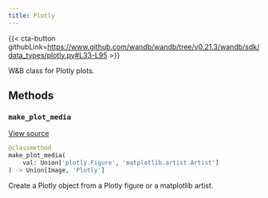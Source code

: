 ```yaml
---
title: Plotly
---
```


{{< cta-button githubLink=https://www.github.com/wandb/wandb/tree/v0.21.3/wandb/sdk/data_types/plotly.py#L33-L95 >}}

W&B class for Plotly plots.

## Methods

### `make_plot_media`

[View source](https://www.github.com/wandb/wandb/tree/v0.21.3/wandb/sdk/data_types/plotly.py#L38-L50)

```python
@classmethod
make_plot_media(
    val: Union['plotly.Figure', 'matplotlib.artist.Artist']
) -> Union[Image, 'Plotly']
```

Create a Plotly object from a Plotly figure or a matplotlib artist.

<!-- lazydoc-ignore-classmethod: internal -->

